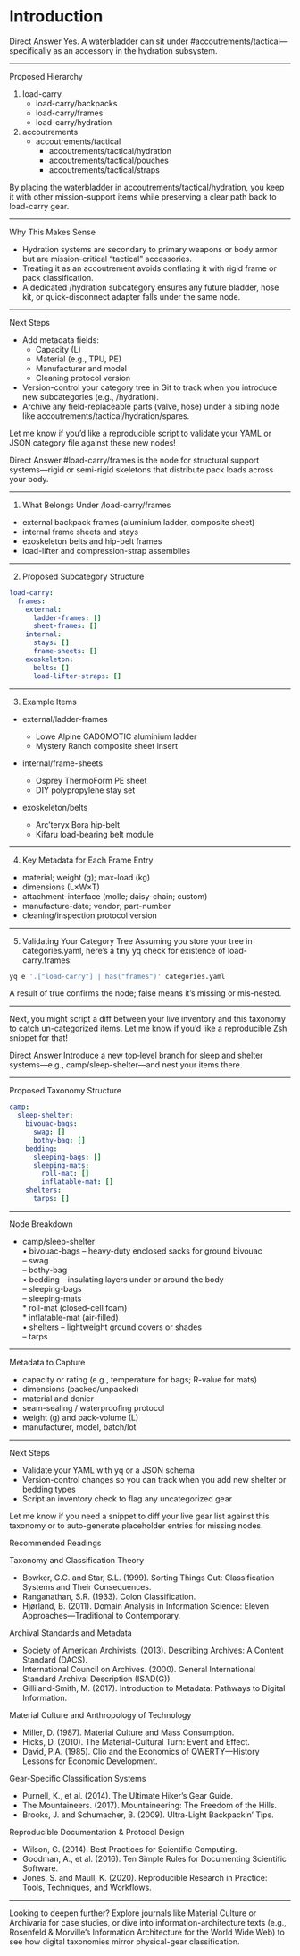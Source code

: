 # Introduction #

Direct Answer
Yes. A waterbladder can sit under #accoutrements/tactical—specifically as an accessory in the hydration subsystem.  

---

Proposed Hierarchy

1. load-carry  
   - load-carry/backpacks  
   - load-carry/frames  
   - load-carry/hydration  
2. accoutrements  
   - accoutrements/tactical  
     - accoutrements/tactical/hydration  
     - accoutrements/tactical/pouches  
     - accoutrements/tactical/straps  

By placing the waterbladder in accoutrements/tactical/hydration, you keep it with other mission-support items while preserving a clear path back to load-carry gear.

---

Why This Makes Sense

- Hydration systems are secondary to primary weapons or body armor but are mission-critical “tactical” accessories.  
- Treating it as an accoutrement avoids conflating it with rigid frame or pack classification.  
- A dedicated /hydration subcategory ensures any future bladder, hose kit, or quick-disconnect adapter falls under the same node.

---

Next Steps

- Add metadata fields:  
  - Capacity (L)  
  - Material (e.g., TPU, PE)  
  - Manufacturer and model  
  - Cleaning protocol version  
- Version-control your category tree in Git to track when you introduce new subcategories (e.g., /hydration).  
- Archive any field-replaceable parts (valve, hose) under a sibling node like accoutrements/tactical/hydration/spares.

Let me know if you’d like a reproducible script to validate your YAML or JSON category file against these new nodes!


Direct Answer
#load-carry/frames is the node for structural support systems—rigid or semi-rigid skeletons that distribute pack loads across your body.  

---

1. What Belongs Under /load-carry/frames
- external backpack frames (aluminium ladder, composite sheet)  
- internal frame sheets and stays  
- exoskeleton belts and hip-belt frames  
- load-lifter and compression-strap assemblies  

---

2. Proposed Subcategory Structure

```yaml
load-carry:
  frames:
    external:
      ladder-frames: []
      sheet-frames: []
    internal:
      stays: []
      frame-sheets: []
    exoskeleton:
      belts: []
      load-lifter-straps: []
```

---

3. Example Items

- external/ladder-frames  
  - Lowe Alpine CADOMOTIC aluminium ladder  
  - Mystery Ranch composite sheet insert  

- internal/frame-sheets  
  - Osprey ThermoForm PE sheet  
  - DIY polypropylene stay set  

- exoskeleton/belts  
  - Arc’teryx Bora hip-belt  
  - Kifaru load-bearing belt module  

---

4. Key Metadata for Each Frame Entry
- material; weight (g); max-load (kg)  
- dimensions (L×W×T)  
- attachment-interface (mol­le; daisy-chain; custom)  
- manufacture-date; vendor; part-number  
- cleaning/inspection protocol version  

---

5. Validating Your Category Tree
Assuming you store your tree in categories.yaml, here’s a tiny yq check for existence of load-carry.frames:  

```bash
yq e '.["load-carry"] | has("frames")' categories.yaml
```  

A result of true confirms the node; false means it’s missing or mis-nested.  

---

Next, you might script a diff between your live inventory and this taxonomy to catch un-categorized items. Let me know if you’d like a reproducible Zsh snippet for that!


Direct Answer
Introduce a new top‐level branch for sleep and shelter systems—e.g., camp/sleep-shelter—and nest your items there.

---

Proposed Taxonomy Structure

```yaml
camp:
  sleep-shelter:
    bivouac-bags:
      swag: []
      bothy-bag: []
    bedding:
      sleeping-bags: []
      sleeping-mats:
        roll-mat: []
        inflatable-mat: []
    shelters:
      tarps: []
```

---

Node Breakdown

- camp/sleep-shelter  
  • bivouac-bags – heavy-duty enclosed sacks for ground bivouac  
    – swag  
    – bothy-bag  
  • bedding – insulating layers under or around the body  
    – sleeping-bags  
    – sleeping-mats  
      * roll-mat (closed-cell foam)  
      * inflatable-mat (air-filled)  
  • shelters – lightweight ground covers or shades  
    – tarps  

---

Metadata to Capture

- capacity or rating (e.g., temperature for bags; R-value for mats)  
- dimensions (packed/unpacked)  
- material and denier  
- seam-sealing / waterproofing protocol  
- weight (g) and pack-volume (L)  
- manufacturer, model, batch/lot  

---

Next Steps

- Validate your YAML with yq or a JSON schema  
- Version-control changes so you can track when you add new shelter or bedding types  
- Script an inventory check to flag any uncategorized gear  

Let me know if you need a snippet to diff your live gear list against this taxonomy or to auto-generate placeholder entries for missing nodes.


Recommended Readings

Taxonomy and Classification Theory

- Bowker, G.C. and Star, S.L. (1999). Sorting Things Out: Classification Systems and Their Consequences.  
- Ranganathan, S.R. (1933). Colon Classification.  
- Hjørland, B. (2011). Domain Analysis in Information Science: Eleven Approaches—Traditional to Contemporary.

Archival Standards and Metadata

- Society of American Archivists. (2013). Describing Archives: A Content Standard (DACS).  
- International Council on Archives. (2000). General International Standard Archival Description (ISAD(G)).  
- Gilliland-Smith, M. (2017). Introduction to Metadata: Pathways to Digital Information.

Material Culture and Anthropology of Technology

- Miller, D. (1987). Material Culture and Mass Consumption.  
- Hicks, D. (2010). The Material-Cultural Turn: Event and Effect.  
- David, P.A. (1985). Clio and the Economics of QWERTY—History Lessons for Economic Development.

Gear-Specific Classification Systems

- Purnell, K., et al. (2014). The Ultimate Hiker’s Gear Guide.  
- The Mountaineers. (2017). Mountaineering: The Freedom of the Hills.  
- Brooks, J. and Schumacher, B. (2009). Ultra-Light Backpackin’ Tips.

Reproducible Documentation & Protocol Design

- Wilson, G. (2014). Best Practices for Scientific Computing.  
- Goodman, A., et al. (2016). Ten Simple Rules for Documenting Scientific Software.  
- Jones, S. and Maull, K. (2020). Reproducible Research in Practice: Tools, Techniques, and Workflows.

---

Looking to deepen further? Explore journals like Material Culture or Archivaria for case studies, or dive into information-architecture texts (e.g., Rosenfeld & Morville’s Information Architecture for the World Wide Web) to see how digital taxonomies mirror physical-gear classification.


